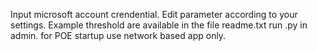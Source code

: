 Input microsoft account crendential. 
Edit parameter according to your settings.
Example threshold are available in the file readme.txt
run .py in admin.
for POE startup use network based app only.
